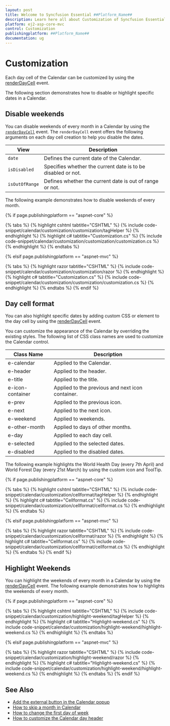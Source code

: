 ```yaml
---
layout: post
title: Welcome to Syncfusion Essential ##Platform_Name##
description: Learn here all about Customization of Syncfusion Essential ##Platform_Name## widgets based on HTML5 and jQuery.
platform: ej2-asp-core-mvc
control: Customization
publishingplatform: ##Platform_Name##
documentation: ug
---
```



# Customization

Each day cell of the Calendar can be customized by using the
 [renderDayCell](https://help.syncfusion.com/cr/aspnetcore-js2/Syncfusion.EJ2.Calendars.Calendar.html#Syncfusion_EJ2_Calendars_Calendar_RenderDayCell)
 event.

The following section demonstrates how to disable or highlight specific dates in a Calendar.

## Disable weekends

You can disable weekends of every month in a Calendar by using the
[`renderDayCell`](https://help.syncfusion.com/cr/aspnetcore-js2/Syncfusion.EJ2.Calendars.Calendar.html#Syncfusion_EJ2_Calendars_Calendar_RenderDayCell)
event. The `renderDayCell` event offers the following arguments on each day cell creation to help you disable the dates.

| **View** | **Description** |
| --- | --- |
| `date` | Defines the current date of the Calendar. |
| `isDisabled` | Specifies whether the current date is to be disabled or not. |
| `isOutOfRange` | Defines whether the current date is out of range or not. |

The following example demonstrates how to disable weekends of every month.

{% if page.publishingplatform == "aspnet-core" %}

{% tabs %}
{% highlight cshtml tabtitle="CSHTML" %}
{% include code-snippet/calendar/customization/customization/tagHelper %}
{% endhighlight %}
{% highlight c# tabtitle="Customization.cs" %}
{% include code-snippet/calendar/customization/customization/customization.cs %}
{% endhighlight %}
{% endtabs %}

{% elsif page.publishingplatform == "aspnet-mvc" %}

{% tabs %}
{% highlight razor tabtitle="CSHTML" %}
{% include code-snippet/calendar/customization/customization/razor %}
{% endhighlight %}
{% highlight c# tabtitle="Customization.cs" %}
{% include code-snippet/calendar/customization/customization/customization.cs %}
{% endhighlight %}
{% endtabs %}
{% endif %}



## Day cell format

You can also highlight specific dates by adding custom CSS or element to the day cell by using the [renderDayCell](https://help.syncfusion.com/cr/aspnetcore-js2/Syncfusion.EJ2.Calendars.Calendar.html#Syncfusion_EJ2_Calendars_Calendar_RenderDayCell) event.

You can customize the appearance of the Calendar by overriding the existing styles. The following list of CSS class names are used to customize the Calendar control.

| **Class Name** | **Description** |
| --- | --- |
| e-calendar | Applied to the Calendar. |
| e-header | Applied to the header.|
| e-title |Applied to the title. |
| e-icon-container | Applied to the previous and next icon container.|
| e-prev |  Applied  to the previous icon.|
| e-next | Applied to the next icon.|
| e-weekend | Applied to weekends.|
| e-other-month |  Applied to days of other months.|
| e-day | Applied to each day cell.|
| e-selected | Applied to the selected dates.|
| e-disabled | Applied to the disabled dates.|

The following example highlights the World Health Day (every 7th April) and World Forest Day (every 21st March) by using the
custom icon and ToolTip.

{% if page.publishingplatform == "aspnet-core" %}

{% tabs %}
{% highlight cshtml tabtitle="CSHTML" %}
{% include code-snippet/calendar/customization/cellformat/tagHelper %}
{% endhighlight %}
{% highlight c# tabtitle="Cellformat.cs" %}
{% include code-snippet/calendar/customization/cellformat/cellformat.cs %}
{% endhighlight %}
{% endtabs %}

{% elsif page.publishingplatform == "aspnet-mvc" %}

{% tabs %}
{% highlight razor tabtitle="CSHTML" %}
{% include code-snippet/calendar/customization/cellformat/razor %}
{% endhighlight %}
{% highlight c# tabtitle="Cellformat.cs" %}
{% include code-snippet/calendar/customization/cellformat/cellformat.cs %}
{% endhighlight %}
{% endtabs %}
{% endif %}



## Highlight Weekends

You can highlight the weekends of every month in a Calendar by using the
[renderDayCell](https://help.syncfusion.com/cr/aspnetcore-js2/Syncfusion.EJ2.Calendars.Calendar.html#Syncfusion_EJ2_Calendars_Calendar_RenderDayCell)
event. The following example demonstrates how to highlights the weekends of every month.

{% if page.publishingplatform == "aspnet-core" %}

{% tabs %}
{% highlight cshtml tabtitle="CSHTML" %}
{% include code-snippet/calendar/customization/highlight-weekend/tagHelper %}
{% endhighlight %}
{% highlight c# tabtitle="Highlight-weekend.cs" %}
{% include code-snippet/calendar/customization/highlight-weekend/highlight-weekend.cs %}
{% endhighlight %}
{% endtabs %}

{% elsif page.publishingplatform == "aspnet-mvc" %}

{% tabs %}
{% highlight razor tabtitle="CSHTML" %}
{% include code-snippet/calendar/customization/highlight-weekend/razor %}
{% endhighlight %}
{% highlight c# tabtitle="Highlight-weekend.cs" %}
{% include code-snippet/calendar/customization/highlight-weekend/highlight-weekend.cs %}
{% endhighlight %}
{% endtabs %}
{% endif %}



## See Also

* [Add the external button in the Calendar popup](./how-to/set-clear-button-in-calendar)
* [How to skip a month in Calendar](./how-to/skip-a-month-in-calendar)
* [How to change the first day of week](./how-to/change-the-first-day-of-week)
* [How to customize the Calendar day header](./how-to/customize-the-calendar-day-header)
